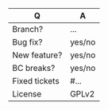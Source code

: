 | Q             | A
| ------------- | ---
| Branch?       | ...
| Bug fix?      | yes/no
| New feature?  | yes/no <!-- don't forget updating src/**/CHANGELOG.md files -->
| BC breaks?    | yes/no
| Fixed tickets | #... <!-- #-prefixed issue number(s), if any -->
| License       | GPLv2

<!--
- Bug fixes must be submitted against the lowest branch where they apply
  (lowest branches are regularly merged to upper ones so they get the fixes too).
- Features and deprecations must be submitted against the default branch,
  legacy code removals go to the master branch.
- Please fill in this template according to the PR you're about to submit.
- Replace this comment by a description of what your PR is solving.
-->
